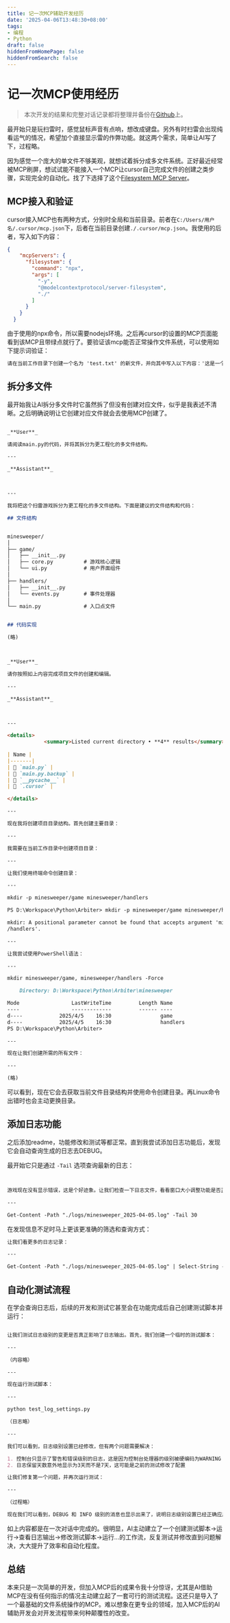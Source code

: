 ```yaml
---
title: 记一次MCP辅助开发经历
date: '2025-04-06T13:48:30+08:00'
tags:
- 编程
- Python
draft: false
hiddenFromHomePage: false
hiddenFromSearch: false
---
```


# 记一次MCP使用经历

>本次开发的结果和完整对话记录都将整理并备份在[Github](https://github.com/Jinvic/minesweeper)上。

最开始只是玩扫雷时，感觉鼠标声音有点响，想改成键盘。另外有时扫雷会出现纯看运气的情况，希望加个直接显示雷的作弊功能。就这两个需求，简单让AI写了下，过程略。

因为感觉一个庞大的单文件不够美观，就想试着拆分成多文件系统。正好最近经常被MCP刷屏，想试试能不能接入一个MCP让cursor自己完成文件的创建之类步骤，实现完全的自动化。找了下选择了这个[Filesystem MCP Server](https://github.com/modelcontextprotocol/servers/tree/main/src/filesystem)。

## MCP接入和验证

cursor接入MCP也有两种方式，分别时全局和当前目录。前者在`C:/Users/用户名/.cursor/mcp.json`下，后者在当前目录创建`./.cursor/mcp.json`。我使用的后者，写入如下内容：

```json
{
    "mcpServers": {
      "filesystem": {
        "command": "npx",
        "args": [
          "-y",
          "@modelcontextprotocol/server-filesystem",
          "./"
        ]
      }
    }
  }
```

由于使用的npx命令，所以需要nodejs环境。之后再cursor的设置的MCP页面能看到该MCP且带绿点就行了。要验证该mcp能否正常操作文件系统，可以使用如下提示词验证：

```txt
请在当前工作目录下创建一个名为 'test.txt' 的新文件，并向其中写入以下内容：'这是一个测试文件。'
```

## 拆分多文件

最开始我让AI拆分多文件时它虽然拆了但没有创建对应文件，似乎是我表述不清晰。之后明确说明让它创建对应文件就会去使用MCP创建了。

```markdown

_**User**_

请阅读main.py的代码，并将其拆分为更工程化的多文件结构。

---

_**Assistant**_



---

我将把这个扫雷游戏拆分为更工程化的多文件结构。下面是建议的文件结构和代码：

## 文件结构


minesweeper/
│
├── game/
│   ├── __init__.py
│   ├── core.py          # 游戏核心逻辑
│   └── ui.py            # 用户界面组件
│
├── handlers/
│   ├── __init__.py
│   └── events.py        # 事件处理器
│
└── main.py              # 入口点文件


## 代码实现

(略)

```

```markdown


_**User**_

请你按照如上内容完成项目文件的创建和编辑。

---

_**Assistant**_



---

<details>
            <summary>Listed current directory • **4** results</summary>
        
| Name |
|-------|
| 📄 `main.py` |
| 📄 `main.py.backup` |
| 📁 `__pycache__` |
| 📁 `.cursor` |

</details>

---

现在我将创建项目目录结构。首先创建主要目录：

---

我需要在当前工作目录中创建项目目录：

---

让我们使用终端命令创建目录：

---

mkdir -p minesweeper/game minesweeper/handlers

PS D:\Workspace\Python\Arbiter> mkdir -p minesweeper/game minesweeper/handlers

mkdir: A positional parameter cannot be found that accepts argument 'minesweeper
/handlers'.

---

让我尝试使用PowerShell语法：

---

mkdir minesweeper/game, minesweeper/handlers -Force

    Directory: D:\Workspace\Python\Arbiter\minesweeper

Mode                 LastWriteTime         Length Name
----                 -------------         ------ ----
d----            2025/4/5    16:30                game
d----            2025/4/5    16:30                handlers
PS D:\Workspace\Python\Arbiter>

---

现在让我们创建所需的所有文件：

---

(略)

```

可以看到，现在它会去获取当前文件目录结构并使用命令创建目录。再Linux命令出错时也会主动更换目录。

## 添加日志功能

之后添加readme，功能修改和测试等都正常。直到我尝试添加日志功能后，发现它会自动查询生成的日志去DEBUG。

最开始它只是通过 `-Tail` 选项查询最新的日志：

```markdown


游戏现在没有显示错误，这是个好迹象。让我们检查一下日志文件，看看窗口大小调整功能是否正常工作：

---

Get-Content -Path "./logs/minesweeper_2025-04-05.log" -Tail 30

```

在发现信息不足时马上更该更准确的筛选和查询方式：

```txt
让我们看更多的日志记录：

---

Get-Content -Path "./logs/minesweeper_2025-04-05.log" | Select-String -Pattern "游戏板|窗口|设置"

```

## 自动化测试流程

在学会查询日志后，后续的开发和测试它甚至会在功能完成后自己创建测试脚本并运行：

```markdown

让我们测试日志级别的变更是否真正影响了日志输出。首先，我们创建一个临时的测试脚本：

---

（内容略）

---

现在运行测试脚本：

---

python test_log_settings.py

（日志略）

---

我们可以看到，日志级别设置已经修改，但有两个问题需要解决：

1. 控制台只显示了警告和错误级别的日志，这是因为控制台处理器的级别被硬编码为WARNING
2. 日志保留天数意外地显示为3天而不是7天，这可能是之前的测试修改了配置

让我们修复第一个问题，并再次运行测试：

---

（过程略）

现在我们可以看到，DEBUG 和 INFO 级别的消息也显示出来了，说明日志级别设置已经正确应用。

```

如上内容都是在一次对话中完成的。很明显，AI主动建立了一个创建测试脚本->运行->查看日志输出->修改测试脚本->运行...的工作流，反复测试并修改直到问题解决，大大提升了效率和自动化程度。

## 总结

本来只是一次简单的开发，但加入MCP后的成果令我十分惊讶，尤其是AI借助MCP在没有任何指示的情况主动建立起了一套可行的测试流程。这还只是导入了一个最基础的文件系统操作的MCP。难以想象在更专业的领域，加入MCP后的AI辅助开发会对开发流程带来何种颠覆性的改变。
